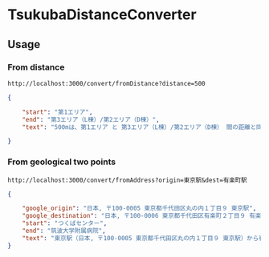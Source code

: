 TsukubaDistanceConverter
========================

Usage
-----

### From distance

`http://localhost:3000/convert/fromDistance?distance=500`

```json
{

    "start": "第1エリア",
    "end": "第3エリア（L棟）/第2エリア（D棟）",
    "text": "500mは、第1エリア と 第3エリア（L棟）/第2エリア（D棟） 間の距離と同じくらいです。"

}
```

### From geological two points

`http://localhost:3000/convert/fromAddress?origin=東京駅&dest=有楽町駅`

```json
{

    "google_origin": "日本, 〒100-0005 東京都千代田区丸の内１丁目９ 東京駅",
    "google_destination": "日本, 〒100-0006 東京都千代田区有楽町２丁目９ 有楽町駅",
    "start": "つくばセンター",
    "end": "筑波大学附属病院",
    "text": "東京駅（日本, 〒100-0005 東京都千代田区丸の内１丁目９ 東京駅）から有楽町駅（日本, 〒100-0006 東京都千代田区有楽町２丁目９ 有楽町駅）間は、つくばセンター と 筑波大学附属病院 間の距離より短いくらいです。"
}
```
